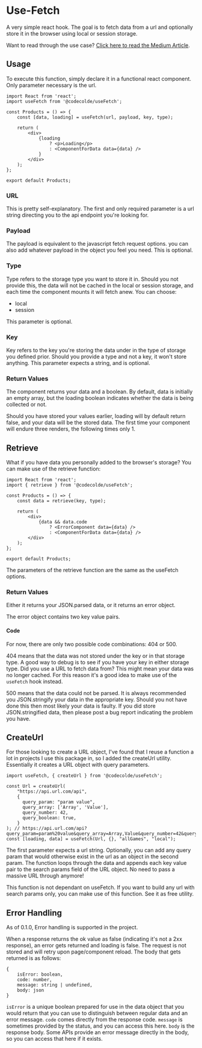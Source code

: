 # Use-Fetch

A very simple react hook. The goal is to fetch data from a url and optionally store it in the browser using local or session storage.

Want to read through the use case? [Click here to read the Medium Article](https://medium.com/@hayo.friese/execute-coding-projects-using-usefetch-b75aa7c5cd2).

## Usage
To execute this function, simply declare it in a functional react component. Only parameter necessary is the url.

```
import React from 'react';
import useFetch from '@codecolde/useFetch';

const Products = () => {
    const [data, loading] = useFetch(url, payload, key, type);

    return (
        <div>
            {loading
                ? <p>Loading</p>
                : <ComponentForData data={data} />
            }
        </div>
    );
};

export default Products;
```

### URL
This is pretty self-explanatory. The first and only required parameter is a url string directing you to the api endpoint you're looking for.

### Payload
The payload is equivalent to the javascript fetch request options. you can also add whatever payload in the object you feel you need. This is optional.

### Type
Type refers to the storage type you want to store it in. Should you not provide this, the data will not be cached in the local or session storage, and each time the component mounts it will fetch anew. You can choose:
- local
- session

This parameter is optional.

### Key
Key refers to the key you're storing the data under in the type of storage you defined prior. Should you provide a type and not a key, it won't store anything. This parameter expects a string, and is optional.

### Return Values
The component returns your data and a boolean. By default, data is initially an empty array, but the loading boolean indicates whether the data is being collected or not.

Should you have stored your values earlier, loading will by default return false, and your data will be the stored data. The first time your component will endure three renders, the following times only 1.

## Retrieve
What if you have data you personally added to the browser's storage? You can make use of the retrieve function:

```
import React from 'react';
import { retrieve } from '@codecolde/useFetch';

const Products = () => {
    const data = retrieve(key, type);

    return (
        <div>
            {data && data.code
                ? <ErrorComponent data={data} />
                : <ComponentForData data={data} />
        </div>
    );
};

export default Products;
```

The parameters of the retrieve function are the same as the useFetch options.

### Return Values
Either it returns your JSON.parsed data, or it returns an error object.

The error object contains two key value pairs.

#### Code
For now, there are only two possible code combinations: 404 or 500.

404 means that the data was not stored under the key or in that storage type. A good way to debug is to see if you have your key in either storage type. Did you use a URL to fetch data from? This might mean your data was no longer cached. For this reason it's a good idea to make use of the `useFetch` hook instead.

500 means that the data could not be parsed. It is always recommended you JSON.stringify your data in the appropriate key. Should you not have done this then most likely your data is faulty. If you did store JSON.stringified data, then please post a bug report indicating the problem you have.

## CreateUrl
For those looking to create a URL object, I've found that I reuse a function a lot in projects I use this package in, so I added the createUrl utility. Essentially it creates a URL object with query parameters.

```
import useFetch, { createUrl } from '@codecolde/useFetch';

const Url = createUrl(
    "https://api.url.com/api",
    {
      query_param: "param value",
      query_array: ['Array', 'Value'],
      query_number: 42,
      query_boolean: true,
    }
); // https://api.url.com/api?query_param=param%20value&query_array=Array,Value&query_number=42&query_boolean=true
const [loading, data] = useFetch(Url, {}, "allGames", "local");
```

The first parameter expects a url string. Optionally, you can add any query param that would otherwise exist in the url as an object in the second param. The function loops through the data and appends each key value pair to the search params field of the URL object. No need to pass a massive URL through anymore!

This function is not dependant on useFetch. If you want to build any url with search params only, you can make use of this function. See it as free utility.

## Error Handling
As of 0.1.0, Error handling is supported in the project.

When a response returns the ok value as false (indicating it's not a 2xx response), an error gets returned and loading is false. The request is not stored and will retry upon page/component reload. The body that gets returned is as follows:

```
{
    isError: boolean,
    code: number,
    message: string | undefined,
    body: json
}
```

`isError` is a unique boolean prepared for use in the data object that you would return that you can use to distinguish between regular data and an error message.
`code` comes directly from the response code.
`message` is sometimes provided by the status, and you can access this here.
`body` is the response body. Some APIs provide an error message directly in the body, so you can access that here if it exists.